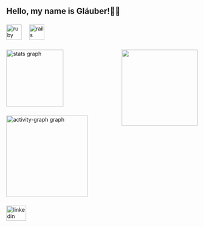 <h2 align="left">Hello, my name is Gláuber!👋✨</h2>

###

<div align="left">
  <img src="https://cdn.jsdelivr.net/gh/devicons/devicon/icons/ruby/ruby-original.svg" height="40" alt="ruby logo"  />
  <img width="12" />
  <img src="https://cdn.jsdelivr.net/gh/devicons/devicon/icons/rails/rails-plain-wordmark.svg" height="40" alt="rails logo"  />
</div>

###

<img align="right" height="200" src="https://camo.githubusercontent.com/33c943e22243ea22b58ddd612368435f4b48d762351d859f54ba70de4a796303/68747470733a2f2f6d656469612e67697068792e636f6d2f6d656469612f4c6d4e77724268656a6b4b394546503530342f67697068792e676966"  />

###

<div align="left">
  <img src="https://github-readme-stats.vercel.app/api?username=glauber-ricardo&hide_title=false&hide_rank=false&show_icons=true&include_all_commits=true&count_private=true&disable_animations=false&theme=react&locale=pt-br&hide_border=false&order=1" height="150" alt="stats graph"  />
</div>

###

<div align="left">
  <img src="https://github-readme-activity-graph.vercel.app/graph?username=glauber-ricardo&radius=10&theme=react&area=true&order=5&hide_border=false" height="214" alt="activity-graph graph"  />
</div>

###

<div align="left">
  <a href="https://www.linkedin.com/in/glauber-ricardo" target="_blank">
    <img src="https://raw.githubusercontent.com/maurodesouza/profile-readme-generator/master/src/assets/icons/social/linkedin/default.svg" width="52" height="40" alt="linkedin logo"  />
  </a>
</div>
